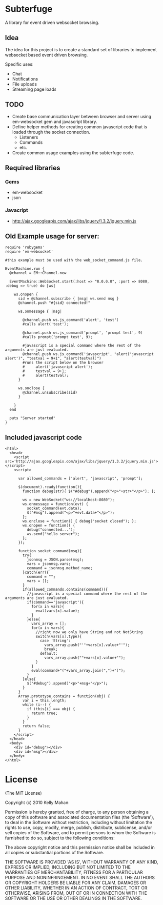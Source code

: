 # Subterfuge

A library for event driven websocket browsing.

## Idea

The idea for this project is to create a standard set of libraries to implement websocket based event driven browsing. 

Specific uses:

* Chat
* Notifications
* File uploads
* Streaming page loads

## TODO

* Create base communication layer between browser and server using em-websocket gem and javascript library.
* Define helper methods for creating common javascript code that is loaded through the socket connection.
  * Listeners
  * Commands
  * etc.
* Create common usage examples using the subterfuge code.

## Required libraries


### Gems
* em-websocket
* json

### Javacript
* http://ajax.googleapis.com/ajax/libs/jquery/1.3.2/jquery.min.js


## Old Example usage for server:

    require 'rubygems'
    require 'em-websocket'

    #this example must be used with the web_socket_command.js file.

    EventMachine.run {
      @channel = EM::Channel.new

      EventMachine::WebSocket.start(:host => "0.0.0.0", :port => 8080, :debug => true) do |ws|

        ws.onopen {
          sid = @channel.subscribe { |msg| ws.send msg }
          @channel.push "#{sid} connected!"

          ws.onmessage { |msg|
        
            @channel.push ws.js_command('alert', 'test')
            #calls alert('test');
        
            @channel.push ws.js_command('prompt', 'prompt test', 9)
            #calls prompt('prompt test', 9);
        
            #javascript is a special command where the rest of the arguments are just evaluated.
            @channel.push ws.js_command('javascript', "alert('javascript alert')", "testval = 9+1", "alert(testval)")
            #runs the script below on the browser
            #     alert('javascript alert');
            #     testval = 9+1;
            #     alert(testval);
          }

          ws.onclose {
            @channel.unsubscribe(sid)
          }

        }
      end

      puts "Server started"
    }

## Included javascript code

    <html>
      <head>
        <script src='http://ajax.googleapis.com/ajax/libs/jquery/1.3.2/jquery.min.js'></script>
        <script>
          
          var allowed_commands = ['alert', 'javascript', 'prompt'];

          $(document).ready(function(){
            function debug(str){ $("#debug").append("<p>"+str+"</p>"); };

            ws = new WebSocket("ws://localhost:8080");
            ws.onmessage = function(evt) { 
              socket_command(evt.data);
              $("#msg").append("<p>"+evt.data+"</p>"); 
            };
            ws.onclose = function() { debug("socket closed"); };
            ws.onopen = function() {
              debug("connected...");
              ws.send("hello server");
            };
          });

          function socket_command(msg){
            try{
              jsonmsg = JSON.parse(msg);
              vars = jsonmsg.vars;
              command = jsonmsg.method_name;
            }catch(err){
              command = "";
              vars = [];
            }
            if(allowed_commands.contains(command)){
              //javascript is a special command where the rest of the arguments are just evaluated.
              if(command=='javascript'){
                for(x in vars){
                  eval(vars[x].value);
                }
              }else{
                vars_array = [];
                for(x in vars){
                  //right now we only have String and not NotString
                  switch(vars[x].type){
                    case 'String':
                      vars_array.push("'"+vars[x].value+"'");
                      break;
                    default:
                      vars_array.push(""+vars[x].value+"");
                  }
                }
                eval(command+"("+vars_array.join(",")+")");
              }
            }else{
              $("#debug").append("<p>"+msg+"</p>");
            }
          }
          Array.prototype.contains = function(obj) {
            var i = this.length;
            while (i--) {
              if (this[i] === obj) {
                return true;
              }
            }
            return false;
          }
        </script>
      </head>
      <body>
        <div id="debug"></div>
        <div id="msg"></div>
      </body>
    </html>


# License

(The MIT License)

Copyright (c) 2010 Kelly Mahan

Permission is hereby granted, free of charge, to any person obtaining
a copy of this software and associated documentation files (the
'Software'), to deal in the Software without restriction, including
without limitation the rights to use, copy, modify, merge, publish,
distribute, sublicense, and/or sell copies of the Software, and to
permit persons to whom the Software is furnished to do so, subject to
the following conditions:

The above copyright notice and this permission notice shall be
included in all copies or substantial portions of the Software.

THE SOFTWARE IS PROVIDED 'AS IS', WITHOUT WARRANTY OF ANY KIND,
EXPRESS OR IMPLIED, INCLUDING BUT NOT LIMITED TO THE WARRANTIES OF
MERCHANTABILITY, FITNESS FOR A PARTICULAR PURPOSE AND NONINFRINGEMENT.
IN NO EVENT SHALL THE AUTHORS OR COPYRIGHT HOLDERS BE LIABLE FOR ANY
CLAIM, DAMAGES OR OTHER LIABILITY, WHETHER IN AN ACTION OF CONTRACT,
TORT OR OTHERWISE, ARISING FROM, OUT OF OR IN CONNECTION WITH THE
SOFTWARE OR THE USE OR OTHER DEALINGS IN THE SOFTWARE.
